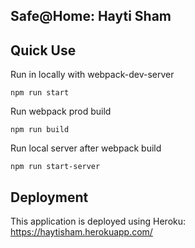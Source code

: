 ## Safe@Home: Hayti Sham

## Quick Use

Run in locally with webpack-dev-server

```
npm run start
```

Run webpack prod build
```
npm run build
```

Run local server after webpack build

```
npm run start-server
```

## Deployment
This application is deployed using Heroku:
https://haytisham.herokuapp.com/



